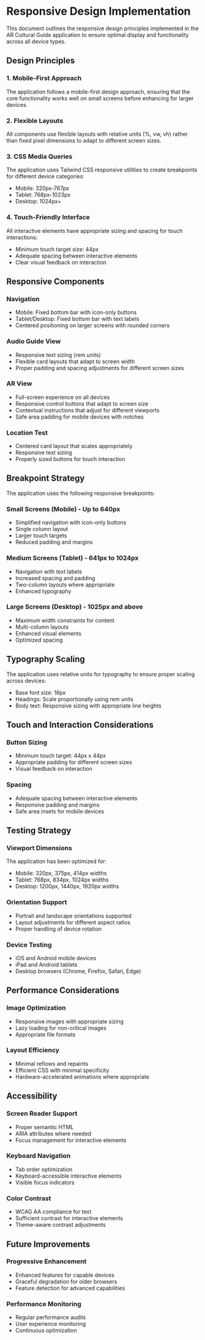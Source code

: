 # Responsive Design Implementation

This document outlines the responsive design principles implemented in the AR Cultural Guide application to ensure optimal display and functionality across all device types.

## Design Principles

### 1. Mobile-First Approach

The application follows a mobile-first design approach, ensuring that the core functionality works well on small screens before enhancing for larger devices.

### 2. Flexible Layouts

All components use flexible layouts with relative units (%, vw, vh) rather than fixed pixel dimensions to adapt to different screen sizes.

### 3. CSS Media Queries

The application uses Tailwind CSS responsive utilities to create breakpoints for different device categories:

- Mobile: 320px-767px
- Tablet: 768px-1023px
- Desktop: 1024px+

### 4. Touch-Friendly Interface

All interactive elements have appropriate sizing and spacing for touch interactions:

- Minimum touch target size: 44px
- Adequate spacing between interactive elements
- Clear visual feedback on interaction

## Responsive Components

### Navigation

- Mobile: Fixed bottom bar with icon-only buttons
- Tablet/Desktop: Fixed bottom bar with text labels
- Centered positioning on larger screens with rounded corners

### Audio Guide View

- Responsive text sizing (rem units)
- Flexible card layouts that adapt to screen width
- Proper padding and spacing adjustments for different screen sizes

### AR View

- Full-screen experience on all devices
- Responsive control buttons that adapt to screen size
- Contextual instructions that adjust for different viewports
- Safe area padding for mobile devices with notches

### Location Test

- Centered card layout that scales appropriately
- Responsive text sizing
- Properly sized buttons for touch interaction

## Breakpoint Strategy

The application uses the following responsive breakpoints:

### Small Screens (Mobile) - Up to 640px

- Simplified navigation with icon-only buttons
- Single column layout
- Larger touch targets
- Reduced padding and margins

### Medium Screens (Tablet) - 641px to 1024px

- Navigation with text labels
- Increased spacing and padding
- Two-column layouts where appropriate
- Enhanced typography

### Large Screens (Desktop) - 1025px and above

- Maximum width constraints for content
- Multi-column layouts
- Enhanced visual elements
- Optimized spacing

## Typography Scaling

The application uses relative units for typography to ensure proper scaling across devices:

- Base font size: 16px
- Headings: Scale proportionally using rem units
- Body text: Responsive sizing with appropriate line heights

## Touch and Interaction Considerations

### Button Sizing

- Minimum touch target: 44px x 44px
- Appropriate padding for different screen sizes
- Visual feedback on interaction

### Spacing

- Adequate spacing between interactive elements
- Responsive padding and margins
- Safe area insets for mobile devices

## Testing Strategy

### Viewport Dimensions

The application has been optimized for:

- Mobile: 320px, 375px, 414px widths
- Tablet: 768px, 834px, 1024px widths
- Desktop: 1200px, 1440px, 1920px widths

### Orientation Support

- Portrait and landscape orientations supported
- Layout adjustments for different aspect ratios
- Proper handling of device rotation

### Device Testing

- iOS and Android mobile devices
- iPad and Android tablets
- Desktop browsers (Chrome, Firefox, Safari, Edge)

## Performance Considerations

### Image Optimization

- Responsive images with appropriate sizing
- Lazy loading for non-critical images
- Appropriate file formats

### Layout Efficiency

- Minimal reflows and repaints
- Efficient CSS with minimal specificity
- Hardware-accelerated animations where appropriate

## Accessibility

### Screen Reader Support

- Proper semantic HTML
- ARIA attributes where needed
- Focus management for interactive elements

### Keyboard Navigation

- Tab order optimization
- Keyboard-accessible interactive elements
- Visible focus indicators

### Color Contrast

- WCAG AA compliance for text
- Sufficient contrast for interactive elements
- Theme-aware contrast adjustments

## Future Improvements

### Progressive Enhancement

- Enhanced features for capable devices
- Graceful degradation for older browsers
- Feature detection for advanced capabilities

### Performance Monitoring

- Regular performance audits
- User experience monitoring
- Continuous optimization
